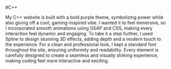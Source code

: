 #C++

My C++ website is built with a bold purple theme, symbolizing power while also giving off a cool, gaming-inspired vibe. I wanted it to feel immersive, so I incorporated smooth animations using GSAP and CSS, making every interaction feel dynamic and engaging. To take it a step further, I used Spline to design stunning 3D effects, adding depth and a modern touch to the experience. For a clean and professional look, I kept a standard font throughout the site, ensuring uniformity and readability. Every element is carefully designed to create a seamless and visually striking experience, making coding feel more interactive and exciting.
